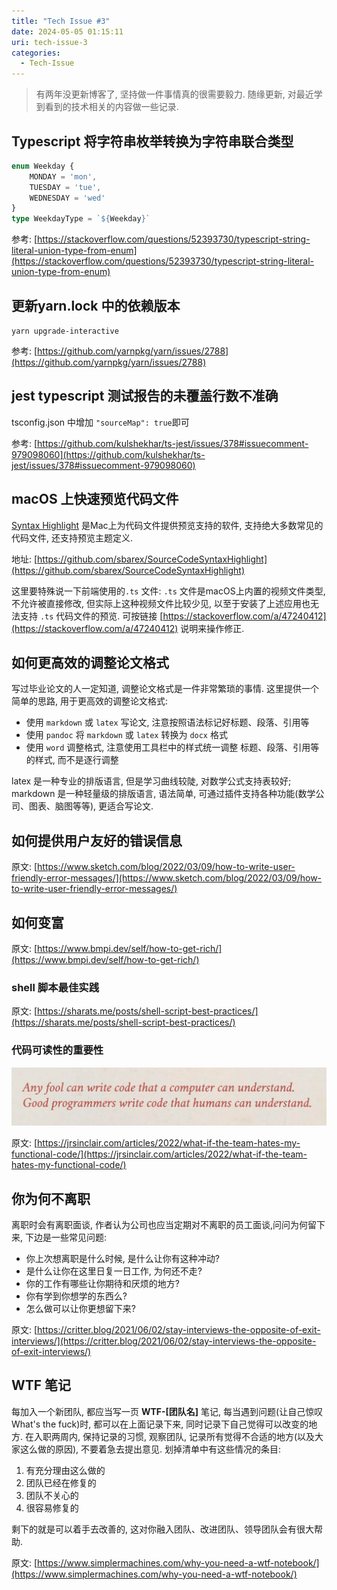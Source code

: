 ```yaml
---
title: "Tech Issue #3"
date: 2024-05-05 01:15:11
uri: tech-issue-3
categories: 
  - Tech-Issue
---
```


> 有两年没更新博客了, 坚持做一件事情真的很需要毅力. 随缘更新, 对最近学到看到的技术相关的内容做一些记录.


## Typescript 将字符串枚举转换为字符串联合类型

```ts
enum Weekday {
    MONDAY = 'mon',
    TUESDAY = 'tue',
    WEDNESDAY = 'wed'
}
type WeekdayType = `${Weekday}`
```

参考: [https://stackoverflow.com/questions/52393730/typescript-string-literal-union-type-from-enum](https://stackoverflow.com/questions/52393730/typescript-string-literal-union-type-from-enum)

## 更新yarn.lock 中的依赖版本

`yarn upgrade-interactive`

参考: [https://github.com/yarnpkg/yarn/issues/2788](https://github.com/yarnpkg/yarn/issues/2788)

## jest typescript 测试报告的未覆盖行数不准确

tsconfig.json 中增加 `"sourceMap": true`即可

参考: [https://github.com/kulshekhar/ts-jest/issues/378#issuecomment-979098060](https://github.com/kulshekhar/ts-jest/issues/378#issuecomment-979098060)

## macOS 上快速预览代码文件

[Syntax Highlight](https://github.com/sbarex/SourceCodeSyntaxHighlight) 是Mac上为代码文件提供预览支持的软件, 支持绝大多数常见的代码文件, 还支持预览主题定义.

地址: [https://github.com/sbarex/SourceCodeSyntaxHighlight](https://github.com/sbarex/SourceCodeSyntaxHighlight)

这里要特殊说一下前端使用的`.ts` 文件: `.ts` 文件是macOS上内置的视频文件类型, 不允许被直接修改, 但实际上这种视频文件比较少见, 以至于安装了上述应用也无法支持 `.ts` 代码文件的预览. 可按链接 [https://stackoverflow.com/a/47240412](https://stackoverflow.com/a/47240412) 说明来操作修正.

## 如何更高效的调整论文格式
写过毕业论文的人一定知道, 调整论文格式是一件非常繁琐的事情. 这里提供一个简单的思路, 用于更高效的调整论文格式:
* 使用 `markdown` 或 `latex` 写论文, 注意按照语法标记好标题、段落、引用等
* 使用 `pandoc` 将 `markdown` 或 `latex` 转换为 `docx` 格式
* 使用 `word` 调整格式, 注意使用工具栏中的样式统一调整 标题、段落、引用等的样式, 而不是逐行调整

latex 是一种专业的排版语言, 但是学习曲线较陡, 对数学公式支持表较好; markdown 是一种轻量级的排版语言, 语法简单, 可通过插件支持各种功能(数学公司、图表、脑图等等), 更适合写论文.


## 如何提供用户友好的错误信息

原文: [https://www.sketch.com/blog/2022/03/09/how-to-write-user-friendly-error-messages/](https://www.sketch.com/blog/2022/03/09/how-to-write-user-friendly-error-messages/)

## 如何变富

原文: [https://www.bmpi.dev/self/how-to-get-rich/](https://www.bmpi.dev/self/how-to-get-rich/)

### shell 脚本最佳实践

原文: [https://sharats.me/posts/shell-script-best-practices/](https://sharats.me/posts/shell-script-best-practices/)

### 代码可读性的重要性

![quote about code readability](./code-readability.png)

原文: [https://jrsinclair.com/articles/2022/what-if-the-team-hates-my-functional-code/](https://jrsinclair.com/articles/2022/what-if-the-team-hates-my-functional-code/)

## 你为何不离职

离职时会有离职面谈, 作者认为公司也应当定期对不离职的员工面谈,问问为何留下来, 下边是一些常见问题:

- 你上次想离职是什么时候, 是什么让你有这种冲动?
- 是什么让你在这里日复一日工作, 为何还不走?
- 你的工作有哪些让你期待和厌烦的地方?
- 你有学到你想学的东西么?
- 怎么做可以让你更想留下来?

原文: [https://critter.blog/2021/06/02/stay-interviews-the-opposite-of-exit-interviews/](https://critter.blog/2021/06/02/stay-interviews-the-opposite-of-exit-interviews/)

## WTF 笔记

每加入一个新团队, 都应当写一页 **WTF-[团队名]** 笔记, 每当遇到问题(让自己惊叹What's the fuck)时, 都可以在上面记录下来, 同时记录下自己觉得可以改变的地方. 在入职两周内, 保持记录的习惯, 观察团队, 记录所有觉得不合适的地方(以及大家这么做的原因), 不要着急去提出意见.  划掉清单中有这些情况的条目:

1. 有充分理由这么做的
2. 团队已经在修复的
3. 团队不关心的
4. 很容易修复的

剩下的就是可以着手去改善的, 这对你融入团队、改进团队、领导团队会有很大帮助.

原文: [https://www.simplermachines.com/why-you-need-a-wtf-notebook/](https://www.simplermachines.com/why-you-need-a-wtf-notebook/)

